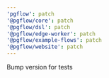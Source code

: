 ```yaml
---
'pgflow': patch
'@pgflow/core': patch
'@pgflow/dsl': patch
'@pgflow/edge-worker': patch
'@pgflow/example-flows': patch
'@pgflow/website': patch
---
```


Bump version for tests

